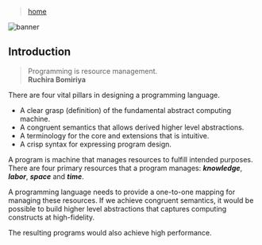 > [home](../)

![banner](/linguistics/photos/banner.png)

## Introduction

> Programming is resource management.  
> **Ruchira Bomiriya**

There are four vital pillars in designing a programming language.

* A clear grasp (definition) of the fundamental abstract computing machine.
* A congruent semantics that allows derived higher level abstractions.
* A terminology for the core and extensions that is intuitive.
* A crisp syntax for expressing program design.

A program is machine that manages resources to fulfill intended purposes.
There are four primary resources that a program manages:
***knowledge***, ***labor***, ***space*** and ***time***.

A programming language needs to provide a one-to-one mapping for
managing these resources.
If we achieve congruent semantics, it would be possible to
build higher level abstractions that captures computing constructs
at high-fidelity.

The resulting programs would also achieve high performance.
